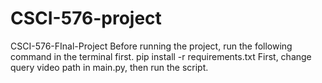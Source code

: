 # CSCI-576-project
CSCI-576-FInal-Project
Before running the project, run the following command in the terminal first.
pip install -r requirements.txt
First, change query video path in main.py, then run the script.

